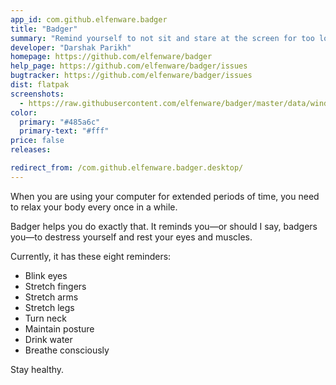 ```yaml
---
app_id: com.github.elfenware.badger
title: "Badger"
summary: "Remind yourself to not sit and stare at the screen for too long"
developer: "Darshak Parikh"
homepage: https://github.com/elfenware/badger
help_page: https://github.com/elfenware/badger/issues
bugtracker: https://github.com/elfenware/badger/issues
dist: flatpak
screenshots:
  - https://raw.githubusercontent.com/elfenware/badger/master/data/window-screenshot.png
color:
  primary: "#485a6c"
  primary-text: "#fff"
price: false
releases:

redirect_from: /com.github.elfenware.badger.desktop/
---
```


<p>When you are using your computer for extended periods of time, you need to relax your body every once in a while.</p>
<p>Badger helps you do exactly that. It reminds you—or should I say, badgers you—to destress yourself and rest your eyes and muscles.</p>
<p>Currently, it has these eight reminders:</p>
<ul>
<li>Blink eyes</li>
<li>Stretch fingers</li>
<li>Stretch arms</li>
<li>Stretch legs</li>
<li>Turn neck</li>
<li>Maintain posture</li>
<li>Drink water</li>
<li>Breathe consciously</li>
</ul>
<p>Stay healthy.</p>